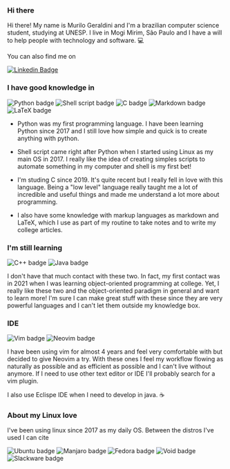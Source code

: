 ### Hi there

<!--
**murilx/murilx** is a ✨ _special_ ✨ repository because its `README.md` (this file) appears on your GitHub profile.

Here are some ideas to get you started:

- 🔭 I’m currently working on ...
- 🌱 I’m currently learning ...
- 👯 I’m looking to collaborate on ...
- 🤔 I’m looking for help with ...
- 💬 Ask me about ...
- 📫 How to reach me: ...
- 😄 Pronouns: ...
- ⚡ Fun fact: ...
-->

Hi there! My name is Murilo Geraldini and I'm a brazilian computer science student, studying at UNESP. I live in Mogi Mirim, São Paulo
and I have a will to help people with technology and software. 💻

You can also find me on

[![Linkedin Badge](https://img.shields.io/badge/-LinkedIn-blue?style=for-the-badge&logo=Linkedin&logoColor=white&link=https://linkedin.com/in/adalberto-junior-7050a1202)](https://www.linkedin.com/in/murilo-geraldini-585066198/)  

### I have good knowledge in

![Python badge](https://img.shields.io/badge/Python-3776AB?style=for-the-badge&logo=python&logoColor=white)
![Shell script badge](https://img.shields.io/badge/Shell_Script-121011?style=for-the-badge&logo=gnu-bash&logoColor=white)
![C badge](https://img.shields.io/badge/C-00599C?style=for-the-badge&logo=c&logoColor=white)
![Markdown badge](https://img.shields.io/badge/Markdown-000000?style=for-the-badge&logo=markdown&logoColor=white)
![LaTeX badge](https://img.shields.io/badge/Overleaf-47A141?style=for-the-badge&logo=Overleaf&logoColor=white)

* Python was my first programming language. I have been learning Python since 2017 and I still love how simple and quick is to create
anything with python.

* Shell script came right after Python when I started using Linux as my main OS in 2017. I really like the idea of creating simples scripts to
automate something in my computer and shell is my first bet! 

* I'm studing C since 2019. It's quite recent but I really fell in love with this language. Being a "low level" language really
taught me a lot of incredible and useful things and made me understand a lot more about programming.

* I also have some knowledge with markup languages as markdown and LaTeX, which I use as part of my routine to take notes and to write
my college articles.

### I'm still learning
![C++ badge](https://img.shields.io/badge/C%2B%2B-00599C?style=for-the-badge&logo=c%2B%2B&logoColor=white)
![Java badge](https://img.shields.io/badge/Java-ED8B00?style=for-the-badge&logo=java&logoColor=white)

I don't have that much contact with these two. In fact, my first contact was in 2021 when I was learning object-oriented programming
at college. Yet, I really like these two and the object-oriented paradigm in general and want to learn more! I'm sure I can make great
stuff with these since they are very powerful languages and I can't let them outside my knowledge box. 

### IDE
![Vim badge](https://img.shields.io/badge/VIM-%2311AB00.svg?&style=for-the-badge&logo=vim&logoColor=white)
![Neovim badge](https://img.shields.io/badge/NeoVim-%2357A143.svg?&style=for-the-badge&logo=neovim&logoColor=white)

I have been using vim for almost 4 years and feel very comfortable with but decided to give Neovim a try. With these ones I feel my 
workflow flowing as naturally as possible and as efficient as possible and I can't live without anymore. If I need to use other text editor
or IDE I'll probably search for a vim plugin.

I also use Eclispe IDE when I need to develop in java. ☕ 

### About my Linux love
I've been using linux since 2017 as my daily OS. Between the distros I've used I can cite

![Ubuntu badge](https://img.shields.io/badge/Ubuntu-E95420?style=for-the-badge&logo=ubuntu&logoColor=white)
![Manjaro badge](https://img.shields.io/badge/manjaro-35BF5C?style=for-the-badge&logo=manjaro&logoColor=white)
![Fedora badge](https://img.shields.io/badge/Fedora-294172?style=for-the-badge&logo=fedora&logoColor=white)
![Void badge](https://img.shields.io/badge/Void_Linux-263238?style=for-the-badge&logo=linux&logoColor=white)
![Slackware badge](https://img.shields.io/badge/Slackware-AB5CC5?style=for-the-badge&logo=linux&logoColor=white) 
